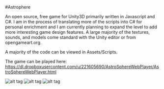 #Astrophere

An open source, free game for Unity3D primarily written in Javascript and C#. I am in the process of translating more
of the scripts into C# for personal enrichment and I am currently planning to expand the level to add more interesting game
design features. A large majority of the textures, sounds, and models come standard with the Unity editor or from opengameart.org. 

A majority of the code can be viewed in Assets/Scripts.

The game can be played here: https://dl.dropboxusercontent.com/u/221605690/AstroSphereWebPlayer/AstroSphereWebPlayer.html

![alt tag](https://raw.github.com/CogBear/Astrosphere/master/img/Astrosphere.PNG)
![alt tag](https://raw.github.com/CogBear/Astrosphere/master/Assets/img/Astrosphere1.PNG)
![alt tag](https://raw.github.com/CogBear/Astrosphere/master/Assets/img/Astrosphere2.PNG)
